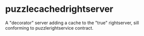 # puzzlecachedrightserver
A "decorator" server adding a cache to the "true" rightserver, sill conforming to puzzlerightservice contract.
